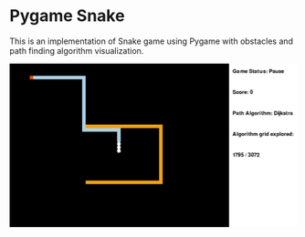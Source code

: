 # Pygame Snake

This is an implementation of Snake game using Pygame with obstacles and path finding algorithm visualization.


![image info](./pic/game.png)